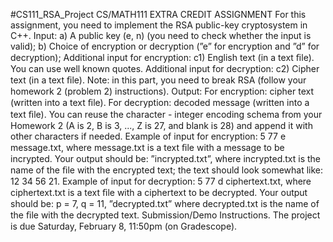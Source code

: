 #CS111_RSA_Project
CS/MATH111 EXTRA CREDIT ASSIGNMENT
For this assignment, you need to implement the RSA public-key cryptosystem in C++.
Input:
a) A public key (e, n) (you need to check whether the input is valid);
b) Choice of encryption or decryption (”e” for encryption and ”d” for decryption);
Additional input for encryption:
c1) English text (in a text ﬁle). You can use well known quotes.
Additional input for decryption:
c2) Cipher text (in a text ﬁle). Note: in this part, you need to break RSA (follow your homework 2 (problem 2) instructions).
Output:
For encryption: cipher text (written into a text ﬁle).
For decryption: decoded message (written into a text ﬁle).
You can reuse the character - integer encoding schema from your Homework 2 (A is 2, B is 3, ..., Z is 27, and blank is 28) and append it with other characters if needed.
Example of input for encryption: 5 77 e message.txt, where message.txt is a text ﬁle with a message to be incrypted.
Your output should be: ”incrypted.txt”, where incrypted.txt is the name of the ﬁle with the encrypted text; the text should look somewhat like: 12 34 56 21.
Example of input for decryption: 5 77 d ciphertext.txt, where ciphertext.txt is a text ﬁle with a ciphertext to be decrypted.
Your output should be: p = 7, q = 11, ”decrypted.txt” where decrypted.txt is the name of the ﬁle with the decrypted text.
Submission/Demo Instructions. The project is due Saturday, February 8, 11:50pm (on Gradescope).
